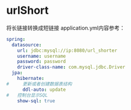 # urlShort
将长链接转换成短链接
application.yml内容参考：
```yaml
spring:
  datasource:
    url: jdbc:mysql://ip:8080/url_shorter
    username: username
    password: password
    driver-class-name: com.mysql.jdbc.Driver
  jpa:
    hibernate:
#     更新或者创建数据表结构
      ddl-auto: update
#   控制台显示SQL
    show-sql: true
```
